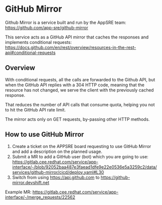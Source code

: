 # GitHub Mirror

Github Mirror is a service built and run by the AppSRE team: https://github.com/app-sre/github-mirror

This service acts as a GitHub API mirror that caches the responses and implements conditional requests: https://docs.github.com/en/rest/overview/resources-in-the-rest-api#conditional-requests

## Overview

With conditional requests, all the calls are forwarded to the Github API, but when the GitHub API replies with a 304 HTTP code, meaning that the resource has not changed, we serve the client with the previously cached response.

That reduces the number of API calls that consume quota, helping you not to hit the GitHub API rate limit.

The mirror acts only on GET requests, by-passing other HTTP methods.

## How to use GitHub Mirror

1. Create a ticket on the APPSRE board requesting to use GitHub Mirror and add a description on the planned usage.
2. Submit a MR to add a GitHub user (bot) which you are going to use: https://gitlab.cee.redhat.com/service/app-interface/-/blob/92052baa487e3faead1dfe9e22e0536e5a3259c2/data/services/github-mirror/cicd/deploy.yaml#L30
3. Switch from using https://api.github.com to https://github-mirror.devshift.net

Example MR: https://gitlab.cee.redhat.com/service/app-interface/-/merge_requests/22562
